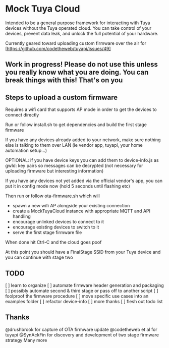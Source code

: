# Mock Tuya Cloud
Intended to be a general purpose framework for interacting with Tuya devices without the Tuya operated cloud. You can take control of your devices, prevent data leak, and unlock the full potential of your hardware.

Currently geared toward uploading custom firmware over the air for [https://github.com/codetheweb/tuyapi/issues/49]

## Work in progress! Please do not use this unless you really know what you are doing. You can break things with this! That's on you

## Steps to upload a custom firmware

Requires a wifi card that supports AP mode in order to get the devices to connect directly

Run or follow install.sh to get dependencies and build the first stage firmware

If you have any devices already added to your network, make sure nothing else is talking to them over LAN (ie vendor app, tuyapi, your home automation setup...)

OPTIONAL: if you have device keys you can add them to device-info.js as gwId: key pairs so messages can be decrypted (not necessary for uploading firmware but interesting information)

If you have any devices not yet added via the official vendor's app, you can put it in config mode now (hold 5 seconds until flashing etc)

Then run or follow ota-firmware.sh which will
* spawn a new wifi AP alongside your existing connection
* create a MockTuyaCloud instance with appropriate MQTT and API handling
* encourage unlinked devices to connect to it
* encourage existing devices to switch to it
* serve the first stage firmware file

When done hit Ctrl-C and the cloud goes poof

At this point you should have a FinalStage SSID from your Tuya device and you can continue with stage two

## TODO
[ ] learn to organize
[ ] automate firmware header generation and packaging
[ ] possibly automate second & third stage or pass off to another script
[ ] foolproof the firmware procedure
[ ] move specific use cases into an examples folder
[ ] refactor device-info
[ ] more thanks
[ ] flesh out todo list

## Thanks
@drushbrook for capture of OTA firmware update
@codetheweb et al for tuyapi
@SynAckFin for discovery and development of two stage firmware strategy
Many more

